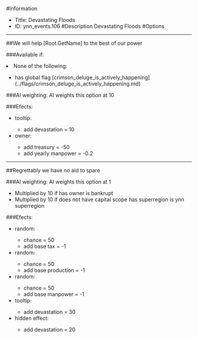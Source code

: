 #Information
 - Title: Devastating Floods
 - ID: ynn_events.106
#Description
Devastating Floods
#Options

___
##We will help [Root.GetName] to the best of our power

###Available if:
<li>None of the following:</li><ul><li>has global flag [crimson_deluge_is_actively_happening](../flags/crimson_deluge_is_actively_happening.md)</li></ul>

###AI weighting:
AI weights this option at 10


###Efects:<ul><li>tooltip:</li><ul><li>add devastation = 10</li></ul><li>owner:</li><ul><li>add treasury = -50</li><li>add yearly manpower = -0.2</li></ul></ul>

___
##Regrettably we have no aid to spare

###AI weighting:
AI weights this option at 1
 - Multiplied by 10 if has owner is bankrupt
 - Multiplied by 10 if does not have capital scope has superregion is ynn superregion


###Efects:<ul><li>random:</li><ul><li>chance = 50</li><li>add base tax = -1</li></ul><li>random:</li><ul><li>chance = 50</li><li>add base production = -1</li></ul><li>random:</li><ul><li>chance = 50</li><li>add base manpower = -1</li></ul><li>tooltip:</li><ul><li>add devastation = 30</li></ul><li>hidden effect:</li><ul><li>add devastation = 20</li></ul></ul>
